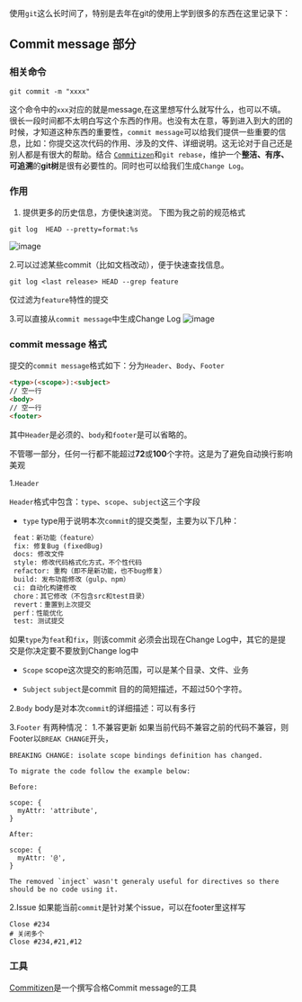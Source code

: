 使用`git`这么长时间了，特别是去年在git的使用上学到很多的东西在这里记录下：

## Commit message 部分
### 相关命令

```shell
git commit -m "xxxx"
```
这个命令中的`xxx`对应的就是message,在这里想写什么就写什么，也可以不填。很长一段时间都不太明白写这个东西的作用。也没有太在意，等到进入到大的团的时候，才知道这种东西的重要性，`commit message`可以给我们提供一些重要的信息，比如：你提交这次代码的作用、涉及的文件、详细说明。这无论对于自己还是别人都是有很大的帮助。结合 [`Commitizen`](https://github.com/commitizen/cz-cli)和`git rebase`，维护一个**整洁、有序、可追溯**的**git树**是很有必要性的。同时也可以给我们生成`Change Log`。


### 作用
1. 提供更多的历史信息，方便快速浏览。
下图为我之前的规范格式
```shell
git log  HEAD --pretty=format:%s
```
![image](http://note.youdao.com/yws/res/7609/6DFA9703440D4F2F8837CD65E5178F1B)

2.可以过滤某些commit（比如文档改动），便于快速查找信息。
```shell
git log <last release> HEAD --grep feature
```
仅过滤为`feature`特性的提交

3.可以直接从`commit message`中生成Change Log
![image](http://note.youdao.com/yws/res/7623/23EBF71E513E4B79BA8CFF6D64C530A8)

### commit message 格式
提交的`commit message`格式如下：分为`Header`、`Body`、`Footer`

```html
<type>(<scope>):<subject>
// 空一行
<body>
// 空一行
<footer>
```

其中`Header`是必须的、`body`和`footer`是可以省略的。

不管哪一部分，任何一行都不能超过**72**或**100**个字符。这是为了避免自动换行影响美观

1.`Header`

`Header`格式中包含：`type`、`scope`、`subject`这三个字段

- `type`
type用于说明本次`commit`的提交类型，主要为以下几种：

```html
 feat：新功能（feature）
 fix: 修复Bug (fixedBug)
 docs: 修改文件
 style: 修改代码格式化方式，不个性代码
 refactor: 重构（即不是新功能，也不bug修复）
 build: 发布功能修改（gulp、npm）
 ci: 自动化构建修改
 chore：其它修改（不包含src和test目录）
 revert：重置到上次提交
 perf：性能优化
 test: 测试提交
```

如果`type`为`feat`和`fix`，则该commit 必须会出现在Change Log中，其它的是提交是你决定要不要放到Change log中

- `Scope`
scope这次提交的影响范围，可以是某个目录、文件、业务

- `Subject`
`subject`是commit 目的的简短描述，不超过50个字符。

2.`Body`
body是对本次`commit`的详细描述：可以有多行

3.`Footer`
有两种情况：
1.不兼容更新
如果当前代码不兼容之前的代码不兼容，则Footer以`BREAK CHANGE`开头，

```
BREAKING CHANGE: isolate scope bindings definition has changed.

To migrate the code follow the example below:

Before:

scope: {
  myAttr: 'attribute',
}

After:

scope: {
  myAttr: '@',
}

The removed `inject` wasn't generaly useful for directives so there should be no code using it.
```
2.Issue
如果能当前`commit`是针对某个issue，可以在footer里这样写
```
Close #234
# 关闭多个
Close #234,#21,#12
```

### 工具

[Commitizen](https://github.com/commitizen/cz-cli)是一个撰写合格Commit message的工具





